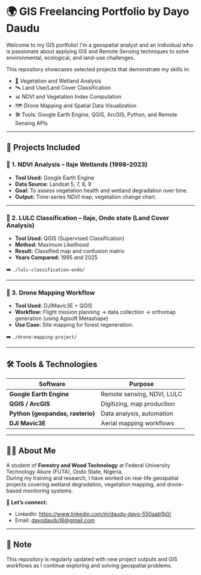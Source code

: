 # 🌍 GIS Freelancing Portfolio by Dayo Daudu

Welcome to my GIS portfolio! I'm a geospatial analyst and an individual who is passionate about applying GIS and Remote Sensing techniques to solve environmental, ecological, and land-use challenges.

This repository showcases selected projects that demonstrate my skills in:

- 🌿 Vegetation and Wetland Analysis  
- 🛰️ Land Use/Land Cover Classification  
- 📊 NDVI and Vegetation Index Computation  
- 🗺️ Drone Mapping and Spatial Data Visualization  
- 🛠️ Tools: Google Earth Engine, QGIS, ArcGIS, Python, and Remote Sensing APIs

---

## 📁 Projects Included

### 🔹 1. NDVI Analysis – Ilaje Wetlands (1998–2023)
- **Tool Used:** Google Earth Engine  
- **Data Source:** Landsat 5, 7, 8, 9  
- **Goal:** To assess vegetation health and wetland degradation over time.  
- **Output:** Time-series NDVI map, vegetation change chart.

---

### 🔹 2. LULC Classification – Ilaje, Ondo state (Land Cover Analysis)
- **Tool Used:** QGIS (Supervised Classification)  
- **Method:** Maximum Likelihood  
- **Result:** Classified map and confusion matrix  
- **Years Compared:** 1995 and 2025

➡️ `./lulc-classification-ondo/`

---

### 🔹 3. Drone Mapping Workflow
- **Tool Used:** DJIMavic3E + QGIS  
- **Workflow:** Flight mission planning → data collection → orthomap generation (using Agisoft Metashape)  
- **Use Case:** Site mapping for forest regeneration.

➡️ `./drone-mapping-project/`

---

## 🛠 Tools & Technologies

| Software         | Purpose                      |
|------------------|------------------------------|
| **Google Earth Engine** | Remote sensing, NDVI, LULC |
| **QGIS / ArcGIS**        | Digitizing, map production     |
| **Python (geopandas, rasterio)** | Data analysis, automation |
| **DJI Mavic3E**  | Aerial mapping workflows     |

---

## 👨‍💻 About Me

A student of **Forestry and Wood Technology** at Federal University Technology Akure (FUTA), Ondo State, Nigeria.  
During my training and research, I have worked on real-life geospatial projects covering wetland degradation, vegetation mapping, and drone-based monitoring systems.

📧 **Let’s connect:**  
- LinkedIn: https://www.linkedin.com/in/daudu-dayo-550aab1b0/
- Email: dayodaudu16@gmail.com  

---

## 📌 Note
This repository is regularly updated with new project outputs and GIS workflows as I continue exploring and solving geospatial problems.

